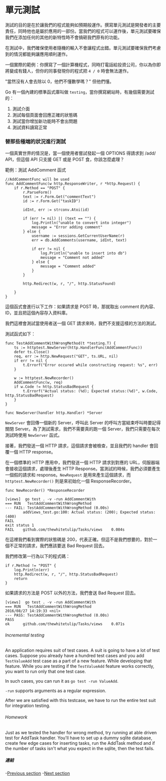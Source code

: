 # 單元測試

測試的目的是在於讓我們的程式能夠如預期般運作。撰寫單元測試是開發者的主要責任，同時他也是屬於應用的一部份。當我們的程式可以運作後，單元測試要確保我們在添加任何的其他的新特性時不會搞砸我們原有的功能。

在測試中，我們確保使用者隨機的輸入不會讓程式出錯。單元測試要確保我們考慮到的情況都能夠讓應用順利運作。

一個實際的範例：你撰寫了一個計算機程式，同時打電話給投資公司，你以為你即將變成有錢人，但你的同事發現你的程式把 `4 / 0` 時會無法運作。

"當然沒有人會去除以 0，他們不懂數學嗎？"
但他們懂。

Go 有一個內建的標準函式庫叫做 `testing`，當你撰寫網站時，有幾個需要測試的：
1. 測試介面
2. 測試每個頁面會回應正確的狀態碼
3. 測試當你增加新功能時不會出問題
4. 測試資料讀寫正常

### 替那些極端的狀況進行測試

一個真實世界的情況是，當一個使用者嘗試發起一個 OPTIONS 得請求到 /add/ API，但這個 API 只支援 GET 或是 POST 食，你該怎麼處理？

範例：測試 AddComment 函式 

```golang
//AddCommentFunc will be used
func AddCommentFunc(w http.ResponseWriter, r *http.Request) {
	if r.Method == "POST" {
		r.ParseForm()
		text := r.Form.Get("commentText")
		id := r.Form.Get("taskID")

		idInt, err := strconv.Atoi(id)

		if (err != nil) || (text == "") {
			log.Println("unable to convert into integer")
			message = "Error adding comment"
		} else {
			username := sessions.GetCurrentUserName(r)
			err = db.AddComments(username, idInt, text)

			if err != nil {
				log.Println("unable to insert into db")
				message = "Comment not added"
			} else {
				message = "Comment added"
			}
		}

		http.Redirect(w, r, "/", http.StatusFound)

	}
}
```

這個函式會進行以下工作：如果請求是 POST 時，那就取出 comment 的內容、ID，並且把這個內容存入資料庫。

我們這裡會測試當使用者送一個 GET 請求來時，我們不支援這樣的方法的測試。

測試函式如下：

```golang
func TestAddCommentWithWrongMethod(t *testing.T) {
	ts := httptest.NewServer(http.HandlerFunc(AddCommentFunc))
	defer ts.Close()
	req, err := http.NewRequest("GET", ts.URL, nil)
	if err != nil {
		t.Errorf("Error occured while constructing request: %s", err)
	}

	w := httptest.NewRecorder()
	AddCommentFunc(w, req)
	if w.Code != http.StatusBadRequest {
		t.Errorf("Actual status: (%d); Expected status:(%d)", w.Code, http.StatusBadRequest)
	}
}
```
`func NewServer(handler http.Handler) *Server`

`NewServer` 會回傳一個新的 Server，呼叫此 Server 的呼叫方當結束呼叫時要記得關閉 Server。為了測試需求，我們不需要真的跑一個 Server，我們只需要在每次測試時使用 `NewServer` 函式。

接著，我們發送一個 HTTP 請求，這個請求會被檢查，並且我們的 handler 會回覆一個 HTTP response。

在一個標準的 HTTP 應用中，我們發送一個 HTTP 請求到對應的 URL，伺服器端會接收這個請求，處理後產生 HTTP Response。當測試的時候，我們必須要產生一個假的請求和 response。`NewRequest` 是用來產生這個請求，而 `httptest.NewRecorder()` 則是來初始化一個 ResponseRecorder。

`func NewRecorder() *ResponseRecorder` 

	[views]  go test . -v -run AddCommentWith
	=== RUN   TestAddCommentWithWrongMethod
	--- FAIL: TestAddCommentWithWrongMethod (0.00s)
	       	addViews_test.go:100: Actual status: (200); Expected status:(400)
	FAIL
	exit status 1
	FAIL   	github.com/thewhitetulip/Tasks/views   	0.084s

在這裡我們看到實際的狀態碼是 200，代表正確。但這不是我們想要的，對於一個不正常的請求，我們應該要送 Bad Request 回去。

我們修改第一行為以下的程式碼：

	if r.Method != "POST" {
		log.Println(err)
		http.Redirect(w, r, "/", http.StatusBadRequest)
		return
	}

如果請求的方法是 POST 以外的方法，我們會送 Bad Request 回去。

	[views]  go test . -v -run AddCommentWith
	=== RUN   TestAddCommentWithWrongMethod
	2016/08/27 14:19:33 <nil>
	--- PASS: TestAddCommentWithWrongMethod (0.00s)
	PASS
	ok     	github.com/thewhitetulip/Tasks/views   	0.071s

###### Incremental testing

An application requires suit of test cases. A suit is going to have a lot of test cases. Suppose you already have a hundred test cases and you add `TestValueAdd` test case as a part of a new feature. While developing that feature. While you are testing if the `TestValueAdd` feature works correctly, you want to run only that one test case.

In such cases, you can run it as `go test -run ValueAdd`. 

`-run` supports arguments as a regular expression.

After we are satisfied with this testcase, we have to run the entire test suit for integration testing.

###### Homework

Just as we tested the handler for wrong method, try running at able driven test for AddTask handler. You'll have to set up a dummy sqlite database, create few edge cases for inserting tasks, run the AddTask method and if the number of tasks isn't what you expect in the sqlite, then the test fails. 

##### 連結
-[Previous section](8.0buildingAPI.md)
-[Next section](9.1versionControl.md)
